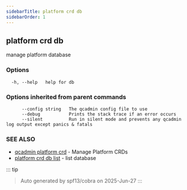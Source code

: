 ```yaml
---
sidebarTitle: platform crd db
sidebarOrder: 1
---
```


## platform crd db

manage platform database

### Options

```
  -h, --help   help for db
```

### Options inherited from parent commands

```
      --config string   The qcadmin config file to use
      --debug           Prints the stack trace if an error occurs
      --silent          Run in silent mode and prevents any qcadmin log output except panics & fatals
```

### SEE ALSO

* [qcadmin platform crd](platform_crd.md)	 - Manage Platform CRDs
* [platform crd db list](platform_crd_db_list.md)	 - list database

::: tip
>Auto generated by spf13/cobra on 2025-Jun-27
:::